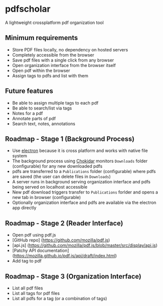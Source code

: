 # pdfscholar
A lightweight crossplatform pdf organization tool

## Minimum requirements
* Store PDF files locally, no dependency on hosted servers
* Completely accessible from the browser
 * Save pdf files with a single click from any browser
 * Open organization interface from the browser itself
 * Open pdf within the browser
* Assign tags to pdfs and list with them

## Future features
* Be able to assign multiple tags to each pdf
* Be able to search/list via tags
* Notes for a pdf
* Annotate parts of pdf
* Search text, notes, annotations

## Roadmap - Stage 1 (Background Process)
* Use [electron](http://electron.atom.io/) because it is cross platform and works with native file system
* The background process using [Chokidar](https://github.com/paulmillr/chokidar) monitors `Downloads` folder (configurable) for any new downloaded pdfs
* pdfs are transferred to a `Publications` folder (configurable) where pdfs are saved (the user can delete files in `Downloads`) 
* A server runs in background serving organization interface and pdfs being served on localhost accessible
* New pdf download triggers transfer to `Publications` forlder and opens a new tab in browser (configurable) 
* Optionally organization interface and pdfs are available via the electron app directly

## Roadmap - Stage 2 (Reader Interface)
* Open pdf using pdf.js
 * [GitHub repo] (https://github.com/mozilla/pdf.js)
 * [api.js] (https://github.com/mozilla/pdf.js/blob/master/src/display/api.js)
 * [Patchy API documentation] (https://mozilla.github.io/pdf.js/api/draft/index.html)
* Add tag to pdf

## Roadmap - Stage 3 (Organization Interface)
* List all pdf files
* List all tags for pdf files
* List all pdfs for a tag (or a combination of tags)
